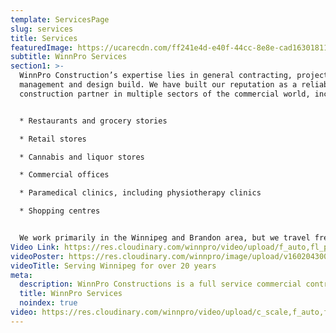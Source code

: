 ```yaml
---
template: ServicesPage
slug: services
title: Services
featuredImage: https://ucarecdn.com/ff241e4d-e40f-44cc-8e8e-cad163018118/
subtitle: WinnPro Services
section1: >-
  WinnPro Construction’s expertise lies in general contracting, project
  management and design build. We have built our reputation as a reliable
  construction partner in multiple sectors of the commercial world, including:


  * Restaurants and grocery stories

  * Retail stores

  * Cannabis and liquor stores

  * Commercial offices

  * Paramedical clinics, including physiotherapy clinics

  * Shopping centres


  We work primarily in the Winnipeg and Brandon area, but we travel frequently to Northern Manitoba to work with clients in The Pas and Churchill. We also build in Edmonton and Calgary, Alberta.
Video Link: https://res.cloudinary.com/winnpro/video/upload/f_auto,fl_progressive/v1603159467/Final-1_oh136z.mp4
videoPoster: https://res.cloudinary.com/winnpro/image/upload/v1602043005/DJI_0005_md5mn9.jpg
videoTitle: Serving Winnipeg for over 20 years
meta:
  description: WinnPro Constructions is a full service commercial contractor
  title: WinnPro Services
  noindex: true
video: https://res.cloudinary.com/winnpro/video/upload/c_scale,f_auto,fl_progressive,g_center,w_1000,x_12,y_0/v1602042304/hq-cover_ji3oik.mp4
---
```

